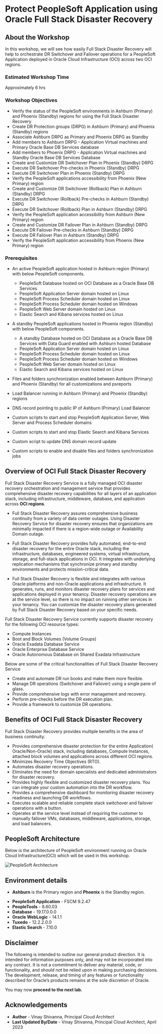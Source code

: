 
# **Protect PeopleSoft Application using Oracle Full Stack Disaster Recovery**

## About the Workshop

In this workshop, we will see how easily Full Stack Disaster Recovery will help to orchestrate DR Switchover and Failover operations for a PeopleSoft Application deployed in Oracle Cloud Infrastructure (OCI) across two OCI regions.

### **Estimated Workshop Time**

Approximately 6 hrs

### Workshop Objectives

- Verify the status of the PeopleSoft environments in Ashburn (Primary) and Phoenix (Standby) regions for using the Full Stack Disaster Recovery
- Create DR Protection groups (DRPG) in Ashburn (Primary) and Phoenix (Standby) regions
- Associate Ashburn DRPG as Primary and Phoenix DRPG as Standby
- Add members to Ashburn DRPG - Application Virtual machines and Primary Oracle Base DB Services database
- Add members to Phoenix DRPG - Application Virtual machines and Standby Oracle Base DB Services Database
- Create and Customize DR Switchover Plan in Phoenix (Standby) DRPG
- Execute DR Switchover Pre-checks in Phoenix (Standby) DRPG
- Execute DR Switchover Plan in Phoenix (Standby) DRPG
- Verify the PeopleSoft applications accessibility from Phoenix (New Primary) region
- Create and Customize DR Switchover (Rollback) Plan in Ashburn (Standby) DRPG
- Execute DR Switchover (Rollback) Pre-checks in Ashburn (Standby) DRPG
- Execute DR Switchover (Rollback) Plan in Ashburn (Standby) DRPG
- Verify the PeopleSoft application accessibility from Ashburn (New Primary) region
- Create and Customize DR Failover Plan in Ashburn (Standby) DRPG
- Execute DR Failover Pre-checks in Ashburn (Standby) DRPG
- Execute DR Failover Plan in Ashburn (Standby) DRPG
- Verify the PeopleSoft application accessibility from Phoenix (New Primary) region

### Prerequisites

- An active PeopleSoft application hosted in Ashburn region (Primary) with below PeopleSoft components.

    - PeopleSoft Database hosted on OCI Database as a Oracle Base DB Services
    - PeopleSoft Application Server domain hosted on Linux
    - PeopleSoft Process Scheduler domain hosted on Linux
    - PeopleSoft Process Scheduler domain hosted on Windows
    - PeopleSoft Web Server domain hosted on Linux
    - Elastic Search and Kibana services hosted on Linux

- A standby PeopleSoft applications hosted in Phoenix region (Standby) with below PeopleSoft components.

    - A standby Database hosted on OCI Database as a Oracle Base DB Services with Data Guard enabled with Ashburn hosted Database
    - PeopleSoft Application Server domain hosted on Linux
    - PeopleSoft Process Scheduler domain hosted on Linux
    - PeopleSoft Process Scheduler domain hosted on Windows
    - PeopleSoft Web Server domain hosted on Linux
    - Elastic Search and Kibana services hosted on Linux
- Files and folders synchronization enabled between Ashburn (Primary) and Phoenix (Standby) for all customizations and psreports
- Load Balancer running in Ashburn (Primary) and Phoenix (Standby) regions
- DNS record pointing to public IP of Ashburn (Primary) Load Balancer
- Custom scripts to start and stop PeopleSoft Application Server, Web Server and Process Scheduler domains
- Custom scripts to start and stop Elastic Search and Kibana Services
- Custom script to update DNS domain record update
- Custom scripts to enable and disable files and folders synchronization jobs

## Overview of OCI Full Stack Disaster Recovery

Full Stack Disaster Recovery Service is a fully managed OCI disaster recovery orchestration and management service that provides comprehensive disaster recovery capabilities for all layers of an application stack, including infrastructure, middleware, database, and application across  **OCI regions**.

- Full Stack Disaster Recovery assures comprehensive business continuity from a variety of data center outages. Using Disaster Recovery Service for disaster recovery ensures that organizations are minimally impacted if there is a region-wide outage or Availability Domain outage.

- Full Stack Disaster Recovery provides fully automated, end-to-end disaster recovery for the entire Oracle stack, including the infrastructure, databases, engineered systems, virtual infrastructure, storage, and full-stack applications in OCI. It integrates with underlying replication mechanisms that synchronize primary and standby environments and protects mission-critical data.

- Full Stack Disaster Recovery is flexible and integrates with various Oracle platforms and non-Oracle applications and infrastructure. It generates, runs, and monitors disaster recovery plans for services and applications deployed in your tenancy. Disaster recovery operations are at the service level, so there is no impact on running other services in your tenancy. You can customize the disaster recovery plans generated by Full Stack Disaster Recovery based on your specific needs.

Full Stack Disaster Recovery Service currently supports disaster recovery for the following OCI resource types:

- Compute Instances
- Boot and Block Volumes (Volume Groups)
- Oracle Exadata Database Service
- Oracle Enterprise Database Service
- Oracle Autonomous Database on Shared Exadata Infrastructure

Below are some of the critical functionalities of Full Stack Disaster Recovery Service

- Create and automate DR run books and make them more flexible.
- Manage DR operations (Switchover and Failover) using a single pane of glass.
- Provide comprehensive logs with error management and recovery.
- Perform pre-checks before the DR execution plan.
- Provide a framework to customize DR operations.

## Benefits of OCI Full Stack Disaster Recovery

Full Stack Disaster Recovery provides multiple benefits in the area of business continuity.

- Provides comprehensive disaster protection for the entire Application( Oracle/Non-Oracle) stack, including databases, Compute Instances, attached block volumes and applications across different OCI regions.
- Minimizes Recovery Time Objectives (RTO).
- Automates disaster recovery operations.
- Eliminates the need for domain specialists and dedicated administrators for disaster recovery.
- Provides highly flexible and customized disaster recovery plans. You can integrate your custom automation into the DR workflow.
- Provides a comprehensive dashboard for monitoring disaster recovery readiness and launching DR workflows.
- Executes scalable and reliable complete stack switchover and failover operations with a button.
- Operates at the service level instead of requiring the customer to manually failover VMs, databases, middleware, applications, storage, and load balancers.

## PeopleSoft Architecture

Below is the architecture of PeopleSoft environment running on Oracle Cloud Infrastructure(OCI) which will be used in this workshop.

![PeopleSoft Architecture](./images/psft-arch.png)

## Environment details

- **Ashburn** is the Primary region and **Phoenix** is the Standby region.
* **PeopleSoft Application** - FSCM 9.2.47
* **PeopleTools** - 8.60.03
* **Database** - 19.17.0.0.0
* **Oracle WebLogic** - 14.1.1
* **Tuxedo** - 12.2.2.0.0
* **Elastic Search** - 7.10.0

## Disclaimer

The following is intended to outline our general product direction. It is intended for information purposes only, and may not be incorporated into any contract. It is not a commitment to deliver any material, code, or functionality, and should not be relied upon in making purchasing decisions. The development, release, and timing of any features or functionality described for Oracle’s products remains at the sole discretion of Oracle.

You may now **proceed to the next lab.**

## Acknowledgements

- **Author** -  Vinay Shivanna, Principal Cloud Architect
- **Last Updated By/Date** -  Vinay Shivanna, Principal Cloud Architect, April 2023

